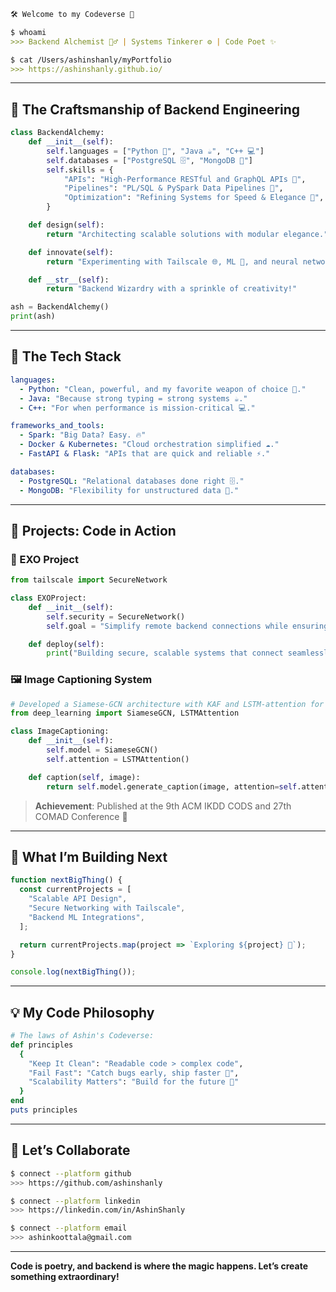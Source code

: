 ```markdown
🛠️ Welcome to my Codeverse 🌌

$ whoami
>>> Backend Alchemist 🧙‍♂️ | Systems Tinkerer ⚙️ | Code Poet ✨

$ cat /Users/ashinshanly/myPortfolio
>>> https://ashinshanly.github.io/
```

---

## 🌟 The Craftsmanship of Backend Engineering

```python
class BackendAlchemy:
    def __init__(self):
        self.languages = ["Python 🐍", "Java ☕", "C++ 💻"]
        self.databases = ["PostgreSQL 🗄️", "MongoDB 📂"]
        self.skills = {
            "APIs": "High-Performance RESTful and GraphQL APIs 🚀",
            "Pipelines": "PL/SQL & PySpark Data Pipelines 🌊",
            "Optimization": "Refining Systems for Speed & Elegance 🧬",
        }

    def design(self):
        return "Architecting scalable solutions with modular elegance."

    def innovate(self):
        return "Experimenting with Tailscale 🌐, ML 🤖, and neural networks 🧠."

    def __str__(self):
        return "Backend Wizardry with a sprinkle of creativity!"

ash = BackendAlchemy()
print(ash)
```

---

## 📂 The Tech Stack

```yaml
languages:
  - Python: "Clean, powerful, and my favorite weapon of choice 🐍."
  - Java: "Because strong typing = strong systems ☕."
  - C++: "For when performance is mission-critical 💻."

frameworks_and_tools:
  - Spark: "Big Data? Easy. 🔥"
  - Docker & Kubernetes: "Cloud orchestration simplified ☁️."
  - FastAPI & Flask: "APIs that are quick and reliable ⚡."

databases:
  - PostgreSQL: "Relational databases done right 🗄️."
  - MongoDB: "Flexibility for unstructured data 📂."
```

---

## 🧩 Projects: Code in Action

### 🌌 EXO Project
```python
from tailscale import SecureNetwork

class EXOProject:
    def __init__(self):
        self.security = SecureNetwork()
        self.goal = "Simplify remote backend connections while ensuring ironclad security."

    def deploy(self):
        print("Building secure, scalable systems that connect seamlessly!")
```

### 🖼️ Image Captioning System
```python
# Developed a Siamese-GCN architecture with KAF and LSTM-attention for image captioning
from deep_learning import SiameseGCN, LSTMAttention

class ImageCaptioning:
    def __init__(self):
        self.model = SiameseGCN()
        self.attention = LSTMAttention()

    def caption(self, image):
        return self.model.generate_caption(image, attention=self.attention)
```
> **Achievement**: Published at the 9th ACM IKDD CODS and 27th COMAD Conference 🎉

---

## 🌱 What I’m Building Next

```javascript
function nextBigThing() {
  const currentProjects = [
    "Scalable API Design",
    "Secure Networking with Tailscale",
    "Backend ML Integrations",
  ];

  return currentProjects.map(project => `Exploring ${project} 🚀`);
}

console.log(nextBigThing());
```

---

## 💡 My Code Philosophy

```ruby
# The laws of Ashin's Codeverse:
def principles
  {
    "Keep It Clean": "Readable code > complex code",
    "Fail Fast": "Catch bugs early, ship faster 🐞",
    "Scalability Matters": "Build for the future 🚀"
  }
end
puts principles
```

---

## 🤝 Let’s Collaborate

```bash
$ connect --platform github
>>> https://github.com/ashinshanly

$ connect --platform linkedin
>>> https://linkedin.com/in/AshinShanly

$ connect --platform email
>>> ashinkoottala@gmail.com
```

---

**Code is poetry, and backend is where the magic happens. Let’s create something extraordinary!**


